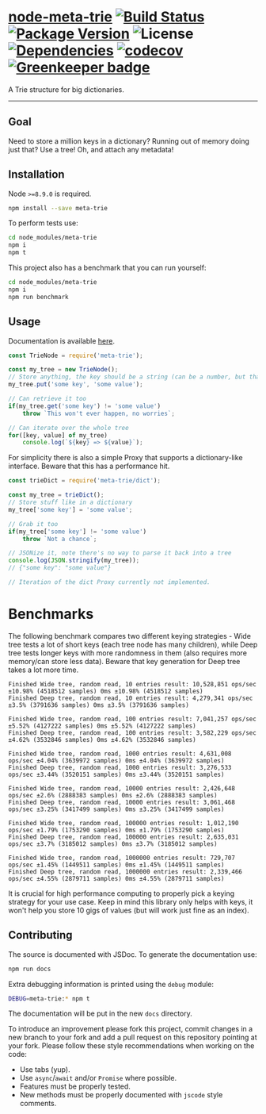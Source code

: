 # [node-meta-trie](https://github.com/walasek/node-meta-trie) [![Build Status](https://img.shields.io/travis/walasek/node-meta-trie.svg?style=flat-square)](https://travis-ci.org/walasek/node-meta-trie) [![Package Version](https://img.shields.io/npm/v/meta-trie.svg?style=flat-square)](https://www.npmjs.com/package/meta-trie) ![License](https://img.shields.io/npm/l/meta-trie.svg?style=flat-square) [![Dependencies](https://david-dm.org/walasek/node-meta-trie.svg)](https://david-dm.org/walasek/node-meta-trie)  [![codecov](https://codecov.io/gh/walasek/node-meta-trie/branch/master/graph/badge.svg)](https://codecov.io/gh/walasek/node-meta-trie) [![Greenkeeper badge](https://badges.greenkeeper.io/walasek/node-meta-trie.svg)](https://greenkeeper.io/)

A Trie structure for big dictionaries.

---

## Goal

Need to store a million keys in a dictionary? Running out of memory doing just that? Use a tree! Oh, and attach any metadata!

## Installation

Node `>=8.9.0` is required.

```bash
npm install --save meta-trie
```

To perform tests use:

```bash
cd node_modules/meta-trie
npm i
npm t
```

This project also has a benchmark that you can run yourself:

```bash
cd node_modules/meta-trie
npm i
npm run benchmark
```

## Usage

Documentation is available [here](https://walasek.github.io/node-meta-trie/).

```javascript
const TrieNode = require('meta-trie');

const my_tree = new TrieNode();
// Store anything, the key should be a string (can be a number, but that's hacky)
my_tree.put('some key', 'some value');

// Can retrieve it too
if(my_tree.get('some key') != 'some value')
	throw `This won't ever happen, no worries`;

// Can iterate over the whole tree
for([key, value] of my_tree)
	console.log(`${key} => ${value}`);
```

For simplicity there is also a simple Proxy that supports a dictionary-like interface. Beware that this has a performance hit.

```javascript
const trieDict = require('meta-trie/dict');

const my_tree = trieDict();
// Store stuff like in a dictionary
my_tree['some key'] = 'some value';

// Grab it too
if(my_tree['some key'] != 'some value')
	throw `Not a chance`;

// JSONize it, note there's no way to parse it back into a tree
console.log(JSON.stringify(my_tree));
// {"some key": "some value"}

// Iteration of the dict Proxy currently not implemented.
```

# Benchmarks

The following benchmark compares two different keying strategies - Wide tree tests a lot of short keys (each tree node has many children), while Deep tree tests longer keys with more randomness in them (also requires more memory/can store less data). Beware that key generation for Deep tree takes a lot more time.

```
Finished Wide tree, random read, 10 entries result: 10,528,851 ops/sec ±10.98% (4518512 samples) 0ms ±10.98% (4518512 samples)
Finished Deep tree, random read, 10 entries result: 4,279,341 ops/sec ±3.5% (3791636 samples) 0ms ±3.5% (3791636 samples)

Finished Wide tree, random read, 100 entries result: 7,041,257 ops/sec ±5.52% (4127222 samples) 0ms ±5.52% (4127222 samples)
Finished Deep tree, random read, 100 entries result: 3,582,229 ops/sec ±4.62% (3532846 samples) 0ms ±4.62% (3532846 samples)

Finished Wide tree, random read, 1000 entries result: 4,631,008 ops/sec ±4.04% (3639972 samples) 0ms ±4.04% (3639972 samples)
Finished Deep tree, random read, 1000 entries result: 3,276,533 ops/sec ±3.44% (3520151 samples) 0ms ±3.44% (3520151 samples)

Finished Wide tree, random read, 10000 entries result: 2,426,648 ops/sec ±2.6% (2888383 samples) 0ms ±2.6% (2888383 samples)
Finished Deep tree, random read, 10000 entries result: 3,061,468 ops/sec ±3.25% (3417499 samples) 0ms ±3.25% (3417499 samples)

Finished Wide tree, random read, 100000 entries result: 1,012,190 ops/sec ±1.79% (1753290 samples) 0ms ±1.79% (1753290 samples)
Finished Deep tree, random read, 100000 entries result: 2,635,031 ops/sec ±3.7% (3185012 samples) 0ms ±3.7% (3185012 samples)

Finished Wide tree, random read, 1000000 entries result: 729,707 ops/sec ±1.45% (1449511 samples) 0ms ±1.45% (1449511 samples)
Finished Deep tree, random read, 1000000 entries result: 2,339,466 ops/sec ±4.55% (2879711 samples) 0ms ±4.55% (2879711 samples)
```

It is crucial for high performance computing to properly pick a keying strategy for your use case. Keep in mind this library only helps with keys, it won't help you store 10 gigs of values (but will work just fine as an index).

## Contributing

The source is documented with JSDoc. To generate the documentation use:

```bash
npm run docs
```

Extra debugging information is printed using the `debug` module:

```bash
DEBUG=meta-trie:* npm t
```

The documentation will be put in the new `docs` directory.

To introduce an improvement please fork this project, commit changes in a new branch to your fork and add a pull request on this repository pointing at your fork. Please follow these style recommendations when working on the code:

* Use tabs (yup).
* Use `async`/`await` and/or `Promise` where possible.
* Features must be properly tested.
* New methods must be properly documented with `jscode` style comments.
